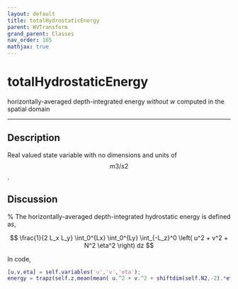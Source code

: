 ```yaml
---
layout: default
title: totalHydrostaticEnergy
parent: WVTransform
grand_parent: Classes
nav_order: 165
mathjax: true
---
```


#  totalHydrostaticEnergy

horizontally-averaged depth-integrated energy *without w* computed in the spatial domain


---

## Description
Real valued state variable with no dimensions and units of $$m3/s2$$.

## Discussion
% 
The horizontally-averaged depth-integrated hydrostatic energy is defined as,

$$
\frac{1}{2 L_x L_y} \int_0^{Lx} \int_0^{Ly} \int_{-L_z}^0 \left( u^2 + v^2 + N^2 \eta^2 \right) dz
$$

In code,

```matlab
[u,v,eta] = self.variables('u','v','eta');
energy = trapz(self.z,mean(mean( u.^2 + v.^2 + shiftdim(self.N2,-2).*eta.*eta, 1 ),2 ) )/2;
```

